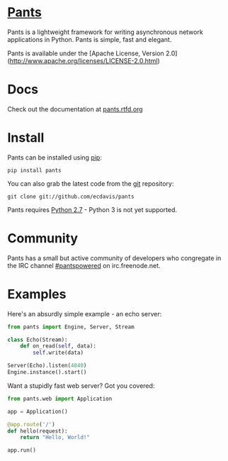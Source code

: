 [Pants](https://pants.readthedocs.org/en/latest/)
=================================
Pants is a lightweight framework for writing asynchronous network applications
in Python. Pants is simple, fast and elegant.

Pants is available under the [Apache License, Version 2.0]
(http://www.apache.org/licenses/LICENSE-2.0.html)

Docs
====
Check out the documentation at [pants.rtfd.org](https://pants.readthedocs.org/en/latest/)

Install
=======
Pants can be installed using [pip](http://http://pypi.python.org/pypi/pip):

    pip install pants

You can also grab the latest code from the [git](http://git-scm.com/)
repository:

    git clone git://github.com/ecdavis/pants

Pants requires [Python 2.7](http://python.org/) - Python 3 is not yet
supported.

Community
=========
Pants has a small but active community of developers who congregate in the IRC
channel [#pantspowered](http://webchat.freenode.net/?channels=pantspowered) on
irc.freenode.net.

Examples
========
Here's an absurdly simple example - an echo server:
```python
from pants import Engine, Server, Stream

class Echo(Stream):
    def on_read(self, data):
        self.write(data)

Server(Echo).listen(4040)
Engine.instance().start()
```

Want a stupidly fast web server? Got you covered:

```python
from pants.web import Application

app = Application()

@app.route('/')
def hello(request):
    return "Hello, World!"

app.run()
```
